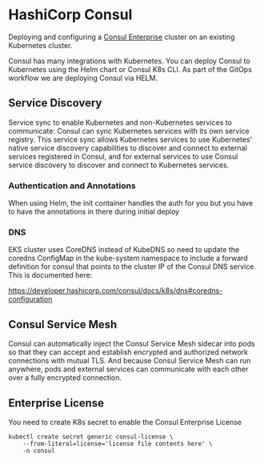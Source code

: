 # HashiCorp Consul

Deploying and configuring a [Consul Enterprise](https://www.hashicorp.com/products/consul) cluster on an existing Kubernetes cluster.

Consul has many integrations with Kubernetes. You can deploy Consul to Kubernetes using the Helm chart or Consul K8s CLI.  As part of the GitOps workflow we are deploying Consul via HELM.

## Service Discovery
Service sync to enable Kubernetes and non-Kubernetes services to communicate: Consul can sync Kubernetes services with its own service registry. This service sync allows Kubernetes services to use Kubernetes' native service discovery capabilities to discover and connect to external services registered in Consul, and for external services to use Consul service discovery to discover and connect to Kubernetes services.

### Authentication and Annotations
When using Helm, the init container handles the auth for you but you have to have the annotations in there during initial deploy

### DNS

EKS cluster uses CoreDNS instead of KubeDNS so need to update the coredns ConfigMap in the kube-system namespace to include a forward definition for consul that points to the cluster IP of the Consul DNS service. This is documented here:

https://developer.hashicorp.com/consul/docs/k8s/dns#coredns-configuration

## Consul Service Mesh
Consul can automatically inject the Consul Service Mesh sidecar into pods so that they can accept and establish encrypted and authorized network connections with mutual TLS. And because Consul Service Mesh can run anywhere, pods and external services can communicate with each other over a fully encrypted connection.

## Enterprise License

You need to create K8s secret to enable the Consul Enterprise License

```
kubectl create secret generic consul-license \
    --from-literal=license='license file contents here' \
    -n consul
```
